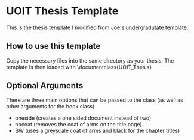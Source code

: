 # UOIT Thesis Template
This is the thesis template I modified from [Joe's undergradutate template](http://faculty.uoit.ca/macmillan/thesis_template.zip).

## How to use this template

Copy the necessary files into the same directory as your thesis.
The template is then loaded with
	\documentclass{UOIT_Thesis}

## Optional Arguments

There are three main options that can be passed to the class (as well as other arguments for the book class)
- oneside (creates a one sided document instead of two)
- nocoat (removes the coat of arms on the title page)
- BW (uses a greyscale coat of arms and black for the chapter titles)
